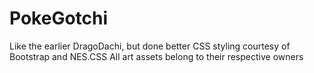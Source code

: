 # PokeGotchi
Like the earlier DragoDachi, but done better
CSS styling courtesy of Bootstrap and NES.CSS
All art assets belong to their respective owners
